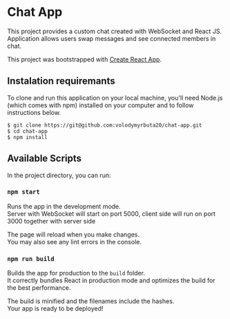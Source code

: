 # Chat App

This project provides a custom chat created with WebSocket and React JS.\
Application allows users swap messages and see connected members in chat.

This project was bootstrapped with [Create React App](https://github.com/facebook/create-react-app).

## Instalation requiremants

To clone and run this application on your local machine, you'll need Node.js (which comes with npm) installed on your computer and to follow instructions below.

```
$ git clone https://git@github.com:volodymyrbuta20/chat-app.git
$ cd chat-app
$ npm install
```

## Available Scripts

In the project directory, you can run:

### `npm start`

Runs the app in the development mode.\
Server with WebSocket will start on port 5000, client side will run on port 3000 together with server side

The page will reload when you make changes.\
You may also see any lint errors in the console.

### `npm run build`

Builds the app for production to the `build` folder.\
It correctly bundles React in production mode and optimizes the build for the best performance.

The build is minified and the filenames include the hashes.\
Your app is ready to be deployed!
